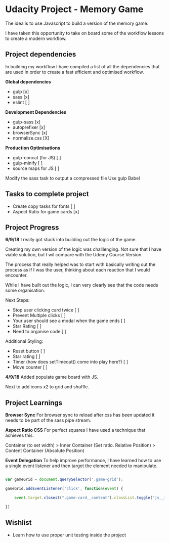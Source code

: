 # Udacity Project - Memory Game
The idea is to use Javascript to build a version of the memory game.

I have taken this opportunity to take on board some of the workflow lessons to create
a modern workflow.

## Project dependencies
In building my workflow I have compiled a list of all the dependencies that are used in order to create a fast efficient and optimised workflow.

**Global dependencies**
- gulp [x]
- sass [x]
- eslint [ ]

**Development Dependencies**
- gulp-sass [x]
- autoprefixer [x]
- browserSync [x]
- normalize.css [X]

**Production Optimisations**
- gulp-concat (for JS) [ ]
- gulp-minify [ ]
- source maps for JS [ ]

Modify the sass task to output a compressed file
Use gulp Babel

## Tasks to complete project
- Create copy tasks for fonts [ ]
- Aspect Ratio for game cards [x]

## Project Progress
**6/9/18**
I really got stuck into building out the logic of the game.

Creating my own version of the logic was challlenging. Not sure that I have viable solution, but I wil compare with the Udemy Course Version.

The process that really helped was to start with basically writing out the process as if I was the user,
thinking about each reaction that I would encounter.

While I have built out the logic, I can very clearly see that the code needs some organisation.

Next Steps:
* Stop user clicking card twice [ ]
* Prevent Multiple clicks [ ]
* Your user should see a modal when the game ends [ ]
* Star Rating [ ]
* Need to organise code [ ]

Additional Styling:
* Reset button [ ]
* Star rating [ ]
* Timer (how does setTimeout() come into play here?) [ ]
* Move counter [ ]

**4/9/18**
Added populate game board with JS.

Next to add icons x2 to grid and shuffle.

## Project Learnings
**Browser Sync**
For browser sync to reload after css has been updated it needs to be part of the
sass pipe stream.

**Aspect Ratio CSS**
For perfect squares I have used a technique that achieves this.

Container (to set width) > Inner Container (Set ratio. Relative Position) > Content Container (Absolute Position)

**Event Delegation**
To help improve performance, I have learned how to use a single event listener and then target the element needed to manipulate.

```js

var gameGrid = document.querySelector('.game-grid');

gameGrid.addEventListener('click', function(event) {

    event.target.closest(".game-card__content").classList.toggle('js__is-flipped');

})

```


## Wishlist
* Learn how to use proper unit testing inside the project
